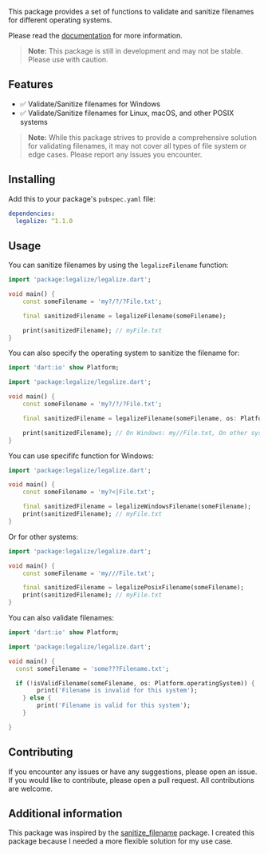 This package provides a set of functions to validate and sanitize filenames for different operating systems.

Please read the [documentation](https://pub.dev/documentation/legalize/latest/) for more information.

> **Note:** This package is still in development and may not be stable. Please use with caution.

## Features

- ✅ Validate/Sanitize filenames for Windows
- ✅ Validate/Sanitize filenames for Linux, macOS, and other POSIX systems

> **Note:** While this package strives to provide a comprehensive solution for validating filenames, it may not cover all types of file system or edge cases. Please report any issues you encounter.

## Installing

Add this to your package's `pubspec.yaml` file:

```yaml
dependencies:
  legalize: ^1.1.0
```

## Usage

You can sanitize filenames by using the `legalizeFilename` function:

```dart
import 'package:legalize/legalize.dart';

void main() {
	const someFilename = 'my?/?/?File.txt';

	final sanitizedFilename = legalizeFilename(someFilename);

	print(sanitizedFilename); // myFile.txt
}
```

You can also specify the operating system to sanitize the filename for:

```dart
import 'dart:io' show Platform;

import 'package:legalize/legalize.dart';

void main() {
	const someFilename = 'my?/?/?File.txt';

	final sanitizedFilename = legalizeFilename(someFilename, os: Platform.operatingSystem);

	print(sanitizedFilename); // On Windows: my//File.txt, On other systems: my???File.txt
}
```

You can use specififc function for Windows:

```dart
import 'package:legalize/legalize.dart';

void main() {
	const someFilename = 'my?<|File.txt';

	final sanitizedFilename = legalizeWindowsFilename(someFilename);
	print(sanitizedFilename); // myFile.txt
}
```

Or for other systems:

```dart
import 'package:legalize/legalize.dart';

void main() {
	const someFilename = 'my///File.txt';

	final sanitizedFilename = legalizePosixFilename(someFilename);
	print(sanitizedFilename); // myFile.txt
}
```

You can also validate filenames:

```dart
import 'dart:io' show Platform;

import 'package:legalize/legalize.dart';

void main() {
  const someFilename = 'some???Filename.txt';

  if (!isValidFilename(someFilename, os: Platform.operatingSystem)) {
		print('Filename is invalid for this system');
	} else {
		print('Filename is valid for this system');
	}

}
```

## Contributing

If you encounter any issues or have any suggestions, please open an issue. If you would like to contribute, please open a pull request. All contributions are welcome.

## Additional information

This package was inspired by the [sanitize_filename](https://pub.dev/packages/sanitize_filename) package. I created this package because I needed a more flexible solution for my use case.
